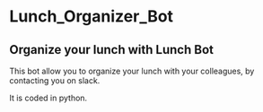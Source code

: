 # Lunch_Organizer_Bot
## **Organize your lunch with Lunch Bot**
This bot allow you to organize your lunch with your colleagues, by contacting you on slack.

It is coded in python. 
